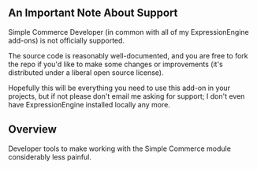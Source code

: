 ## An Important Note About Support

Simple Commerce Developer (in common with all of my ExpressionEngine add-ons) is not officially supported.

The source code is reasonably well-documented, and you are free to fork the repo if you'd like to make some changes or improvements (it's distributed under a liberal open source license).

Hopefully this will be everything you need to use this add-on in your projects, but if not please don't email me asking for support; I don't even have ExpressionEngine installed locally any more.

## Overview

Developer tools to make working with the Simple Commerce module considerably less painful.
